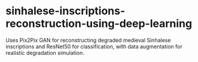 # sinhalese-inscriptions-reconstruction-using-deep-learning
Uses Pix2Pix GAN for reconstructing degraded medieval Sinhalese inscriptions and ResNet50 for classification, with data augmentation for realistic degradation simulation.
